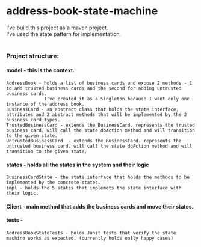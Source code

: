 # address-book-state-machine

I've build this project as a maven project.<br>
I've used the state pattern for implementation.<br>
<br>

### Project structure:

#### model - this is the context. 

	AddressBook - holds a list of business cards and expose 2 methods - 1 to add trusted business cards and the second for adding untrusted business cards.
                  I've created it as a Singleton because I want only one instance of the address book.
    BusinessCard - an abstract class that holds the state interface, attributes and 2 abstract methods that will be implemented by the 2 business card types.
    TrustedBusinessCard - extends the BusinessCard. represents the trusted business card. will call the state doAction method and will transition to the given state.
    UnTrustedBusinessCard  - extends the BusinessCard. represents the untrusted business card. will call the state doAction method and will transition to the given state.

#### states - holds all the states in the system and their logic

    BusinessCardState - the state interface that holds the methods to be implemented by the concrete states. 
    impl - holds the 5 states that implemets the state interface with their logic.

#### Client - main method that adds the business cards and move their states.

#### tests - 

    AddressBookStateTests - holds Junit tests that verify the state machine works as expected. (currently holds onlly happy cases)
